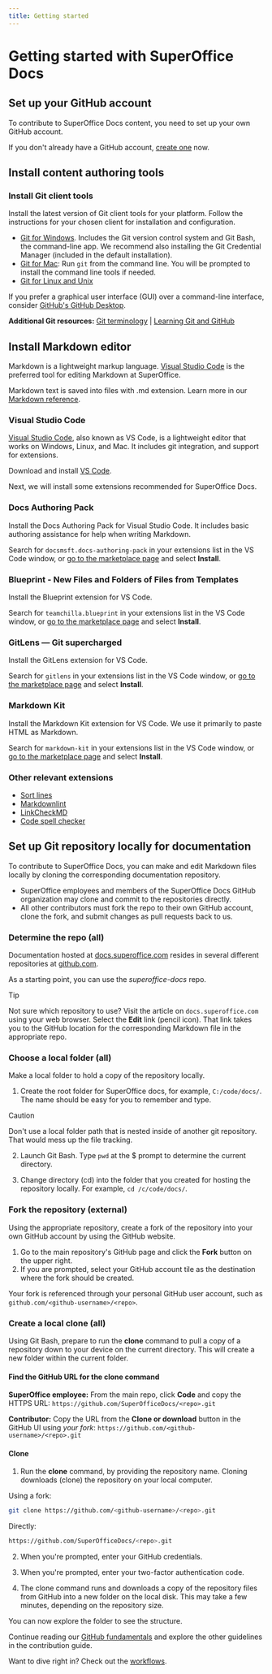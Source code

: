 ```yaml
---
title: Getting started
---
```


# Getting started with SuperOffice Docs

## Set up your GitHub account

To contribute to SuperOffice Docs content, you need to set up your own GitHub account.

If you don't already have a GitHub account, [create one](https://github.com/join) now.

## Install content authoring tools

### Install Git client tools

Install the latest version of Git client tools for your platform. Follow the instructions for your chosen client for installation and configuration.

* [Git for Windows](https://git-scm.com/download/win). Includes the Git version control system and Git Bash, the command-line app. We recommend also installing the Git Credential Manager (included in the default installation).
* [Git for Mac](https://git-scm.com/download/mac): Run `git` from the command line. You will be prompted to install the command line tools if needed.
* [Git for Linux and Unix](https://git-scm.com/download/linux)

If you prefer a graphical user interface (GUI) over a command-line interface, consider [GitHub's GitHub Desktop](https://desktop.github.com/).

**Additional Git resources:** [Git terminology](https://help.github.com/articles/github-glossary) | [Learning Git and GitHub](https://help.github.com/articles/good-resources-for-learning-git-and-github/)

## Install Markdown editor

Markdown is a lightweight markup language. [Visual Studio Code](https://code.visualstudio.com/) is the preferred tool for editing Markdown at SuperOffice.

Markdown text is saved into files with .md extension. Learn more in our [Markdown reference](markdown-reference.md).

### Visual Studio Code

[Visual Studio Code](https://code.visualstudio.com/), also known as VS Code, is a lightweight editor that works on Windows, Linux, and Mac. It includes git integration, and support for extensions.

Download and install [VS Code](https://code.visualstudio.com/).

Next, we will install some extensions recommended for SuperOffice Docs.

### Docs Authoring Pack

Install the Docs Authoring Pack for Visual Studio Code. It includes basic authoring assistance for help when writing Markdown.

Search for `docsmsft.docs-authoring-pack` in your extensions list in the VS Code window, or [go to the marketplace page](https://marketplace.visualstudio.com/items?itemName=docsmsft.docs-authoring-pack) and select **Install**.

### Blueprint - New Files and Folders of Files from Templates

Install the Blueprint extension for VS Code.

Search for `teamchilla.blueprint` in your extensions list in the VS Code window, or [go to the marketplace page](https://marketplace.visualstudio.com/items?itemName=teamchilla.blueprint) and select **Install**.

### GitLens — Git supercharged

Install the GitLens extension for VS Code.

Search for `gitlens` in your extensions list in the VS Code window, or [go to the marketplace page](https://marketplace.visualstudio.com/items?itemName=eamodio.gitlens) and select **Install**.

### Markdown Kit

Install the Markdown Kit extension for VS Code. We use it primarily to paste HTML as Markdown.

Search for `markdown-kit` in your extensions list in the VS Code window, or [go to the marketplace page](https://marketplace.visualstudio.com/items?itemName=svsool.markdown-kit) and select **Install**.

### Other relevant extensions

* [Sort lines](https://marketplace.visualstudio.com/items?itemName=Tyriar.sort-lines)
* [Markdownlint](https://marketplace.visualstudio.com/items?itemName=DavidAnson.vscode-markdownlint)
* [LinkCheckMD](https://marketplace.visualstudio.com/items?itemName=blackmist.LinkCheckMD)
* [Code spell checker](https://marketplace.visualstudio.com/items?itemName=streetsidesoftware.code-spell-checker)

## Set up Git repository locally for documentation

To contribute to SuperOffice Docs, you can make and edit Markdown files locally by cloning the corresponding documentation repository.

* SuperOffice employees and members of the SuperOffice Docs GitHub organization may clone and commit to the repositories directly.
* All other contributors must fork the repo to their own GitHub account, clone the fork, and submit changes as pull requests back to us.

### Determine the repo (all)

Documentation hosted at [docs.superoffice.com](https://docs.superoffice.com/) resides in several different repositories at [github.com](https://www.github.com/).

As a starting point, you can use the *superoffice-docs* repo.

> [!TIP]
> Not sure  which repository to use? Visit the article on `docs.superoffice.com` using your web browser. Select the **Edit** link (pencil icon). That link takes you to the GitHub location for the corresponding Markdown file in the appropriate repo.

### Choose a local folder (all)

Make a local folder to hold a copy of the repository locally.

1. Create the root folder for SuperOffice docs, for example, `C:/code/docs/`. The name should be easy for you to remember and type.

> [!CAUTION]
> Don't use a local folder path that is nested inside of another git repository. That would mess up the file tracking.

2. Launch Git Bash. Type `pwd` at the $ prompt to determine the current directory.

3. Change directory (cd) into the folder that you created for hosting the repository locally. For example, `cd /c/code/docs/`.

### Fork the repository (external)

Using the appropriate repository, create a fork of the repository into your own GitHub account by using the GitHub website.

1. Go to the main repository's GitHub page and click the **Fork** button on the upper right.
2. If you are prompted, select your GitHub account tile as the destination where the fork should be created.

Your fork is referenced through your personal GitHub user account, such as `github.com/<github-username>/<repo>`.

### Create a local clone (all)

Using Git Bash, prepare to run the **clone** command to pull a copy of a repository down to your device on the current directory. This will create a new folder within the current folder.

#### Find the GitHub URL for the clone command

**SuperOffice employee:** From the main repo, click **Code** and copy the HTTPS URL: `https://github.com/SuperOfficeDocs/<repo>.git`

**Contributor:** Copy the URL from the **Clone or download** button in the GitHub UI using *your fork*: `https://github.com/<github-username>/<repo>.git`

#### Clone

1. Run the **clone** command, by providing the repository name. Cloning downloads (clone) the repository on your local computer.

  Using a fork:
```sh
git clone https://github.com/<github-username>/<repo>.git
```

  Directly:
```sh
https://github.com/SuperOfficeDocs/<repo>.git
```

2. When you're prompted, enter your GitHub credentials.

3. When you're prompted, enter your two-factor authentication code.

4. The clone command runs and downloads a copy of the repository files from GitHub into a new folder on the local disk. This may take a few minutes, depending on the repository size.

You can now explore the folder to see the structure.

Continue reading our [GitHub fundamentals](github-fundamentals.md) and explore the other guidelines in the contribution guide.

Want to dive right in? Check out the [workflows](workflow.md).
